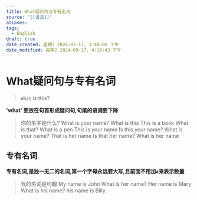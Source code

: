 ```yaml
---
title: What疑问句与专有名词
source: "[[语法]]"
aliases: 
tags:
  - English
draft: true
date_created: 星期3 2024-07-17, 1:48:06 下午
date_modified: 星期2 2024-09-17, 4:16:43 下午
---
```


# What疑问句与专有名词

> `What` is this? 

**'what' 要放在句首形成疑问句,句尾的语调要下降**

> 你的名字是什么? 
> What is your name?
> What is this 
> This is a book 
> What is that?
> What is a pen 
> This is your name 
> Is this your name? 
> What is your name?
> That is her name 
> Is that her name? 
> What is her name 


## 专有名词

**专有名词,是独一无二的名词,第一个字母永远要大写,且前面不用加`a`来表示数量**


> 我的名词是约翰 
> My name is John 
> What is her name?
> Her name is Mary 
> What is his name?
> his name is Billy